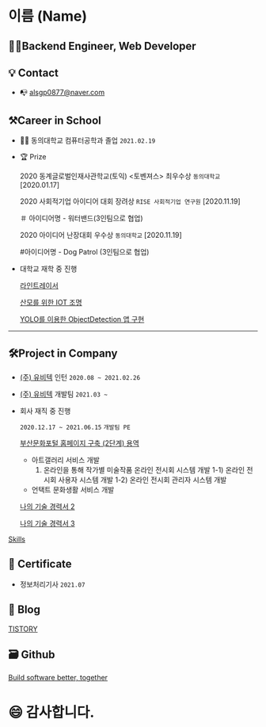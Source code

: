 # 이름 (Name)

## 👨‍💻Backend Engineer, Web Developer
## 💡 Contact
- 📭 alsgp0877@naver.com 

## ⚒Career in School                            
- 👨‍🎓 동의대학교 컴퓨터공학과 졸업 ```2021.02.19```<br> 

- 🏆 Prize

    2020 동계글로벌인재사관학교(토익) <토벤져스> 최우수상 ```동의대학교``` [2020.01.17]

    2020 사회적기업 아이디어 대회 장려상 ```RISE 사회적기업 연구원``` [2020.11.19]
    
    ＃ 아이디어명 - 워터밴드(3인팀으로 협업)

    2020 아이디어 난장대회 우수상 ```동의대학교``` [2020.11.19]
    
    
    #아이디어명 - Dog Patrol (3인팀으로 협업)
    

- 대학교 재학 중 진행

    [라인트레이서](https://www.notion.so/1-Android-56135b4b2fbe4f18af958276f44d35b5)

    [산모를 위한 IOT 조명](https://www.notion.so/2-Android-3e71f07d588947f1ad4663ef06fa5511)

    [YOLO를 이용한 ObjectDetection 앱 구현](https://www.notion.so/3-Web-261b0adfc6e44c55b05e1bbbc2b03596)
---

## 🛠Project in Company

- [(주) 유비텍](http://www.ubitec.co.kr) 인턴 ```2020.08 ~ 2021.02.26```<br>
- [(주) 유비텍](http://www.ubitec.co.kr) 개발팀 ```2021.03 ~ ```<br>

- 회사 재직 중 진행

    ```2020.12.17 ~ 2021.06.15``` ``` 개발팀 PE ```
    
    [부산문화포털 홈페이지 구축 (2단계) 용역](http://busandabom.net/index.nm)
    
    - 아트갤러리 서비스 개발
      1) 온라인을 통해 작가별 미술작품 온라인 전시회 시스템 개발
        1-1) 온라인 전시회 사용자 시스템 개발
        1-2) 온라인 전시회 관리자 시스템 개발
    - 언택트 문화생활 서비스 개발

    [나의 기술 경력서 2](https://www.notion.so/2-ef1234933f5943d9929e49c32947a9e5)

    [나의 기술 경력서 3](https://www.notion.so/3-0945680bcc7a42849a0a915f1c6b108f)

[Skills](https://www.notion.so/336753ff4e1947a5882083c33376e00e)

## 📑 Certificate
- 정보처리기사 ```2021.07```<br>

## 📝 Blog

[TISTORY](https://ppowerppush.tistory.com/)

## 🗃 Github
[Build software better, together](https://github.com)


# 😄 감사합니다.
